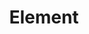 ---
codehost: https://github.com/https://github.com/ElemeFE/element
logohandle: elemeio
sort: element
title: Element
website: https://element.eleme.io/
---